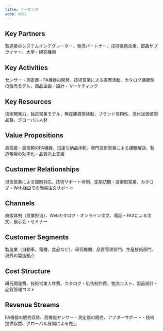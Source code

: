 ```yaml
---
title: キーエンス
code: 6861
---
```


## Key Partners
製造業のシステムインテグレーター、物流パートナー、技術提携企業、部品サプライヤー、大学・研究機関

## Key Activities
センサー・測定器・FA機器の開発、技術営業による提案活動、カタログ通販型の販売モデル、商品企画・設計・マーケティング

## Key Resources
技術開発力、独自営業モデル、無在庫経営体制、ブランド信頼性、高付加価値製品群、グローバル人材

## Value Propositions
高性能・高信頼のFA機器、迅速な納品体制、専門技術営業による課題解決、製造現場の効率化・品質向上支援

## Customer Relationships
担当営業による個別対応、技術サポート体制、定期訪問・提案型営業、カタログ・Web経由での簡易注文サポート

## Channels
直販体制（営業担当）、Webカタログ・オンライン注文、電話・FAXによる注文、展示会・セミナー

## Customer Segments
製造業（自動車、電機、食品など）、研究機関、品質管理部門、生産技術部門、海外の製造拠点

## Cost Structure
研究開発費、技術営業人件費、カタログ・広告制作費、物流コスト、製品設計・品質管理コスト

## Revenue Streams
FA機器の販売収益、高機能センサー・測定器の販売、アフターサポート・技術提供収益、グローバル展開による売上
